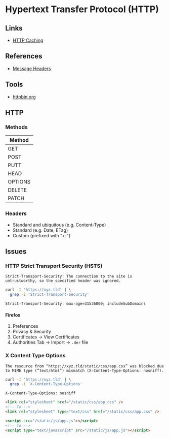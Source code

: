 # Hypertext Transfer Protocol (HTTP)

<!--
https://geekflare.com/http-header-implementation/
-->

## Links

- [HTTP Caching](https://roadmap.sh/guides/http-caching)

## References

- [Message Headers](https://www.iana.org/assignments/message-headers/message-headers.xhtml)

## Tools

- [httpbin.org](https://httpbin.org/)

## HTTP

### Methods

| Method  |
| ------- |
| GET     |
| POST    |
| PUTT    |
| HEAD    |
| OPTIONS |
| DELETE  |
| PATCH   |

### Headers

- Standard and ubiquitous (e.g. Content-Type)
- Standard (e.g. Date, ETag)
- Custom (prefixed with "x-")

## Issues

<!-- ###

X-Frame-Options: SAMEORIGIN -->

<!-- ###

X-XSS-Protection: 1; mode=block -->

### HTTP Strict Transport Security (HSTS)

```log
Strict-Transport-Security: The connection to the site is untrustworthy, so the specified header was ignored.
```

```sh
curl -I 'https://xyz.tld' | \
  grep -i 'Strict-Transport-Security'
```

```http
Strict-Transport-Security: max-age=31536000; includeSubDomains
```

#### Firefox

1. Preferences
2. Privacy & Security
3. Certificates -> View Certificates
4. Authorities Tab -> Import -> `.der` file

### X Content Type Options

```log
The resource from “https://xyz.tld/static/css/app.css” was blocked due to MIME type (“text/html”) mismatch (X-Content-Type-Options: nosniff).
```

```sh
curl -I 'https://xyz.tld' | \
  grep -i 'X-Content-Type-Options'
```

```http
X-Content-Type-Options: nosniff
```

```html
<link rel="stylesheet" href="/static/css/app.css" />
<!-- To -->
<link rel="stylesheet" type="text/css" href="/static/css/app.css" />

<script src="/static/js/app.js"></script>
<!-- To -->
<script type="text/javascript" src="/static/js/app.js"></script>
```

<!--
Django issue with uWSGI
-->
